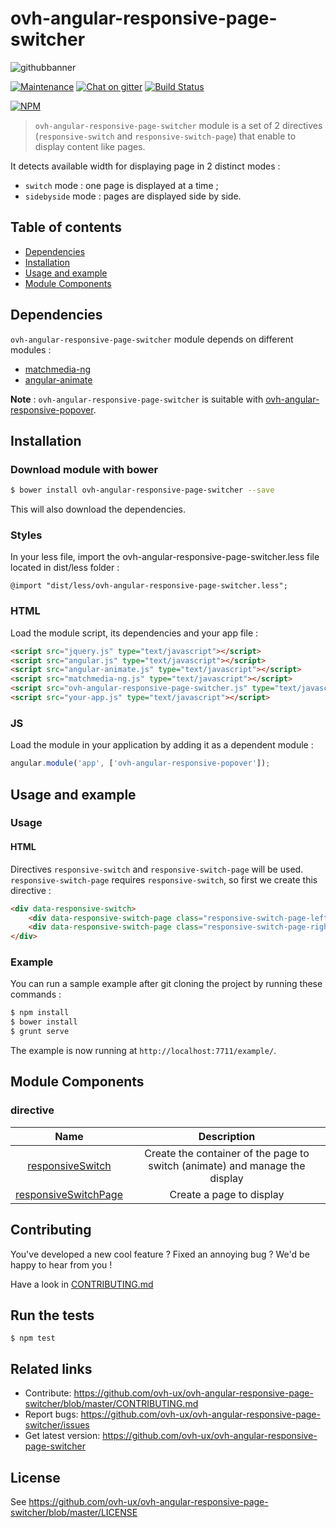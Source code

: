 # ovh-angular-responsive-page-switcher

![githubbanner](https://user-images.githubusercontent.com/3379410/27423240-3f944bc4-5731-11e7-87bb-3ff603aff8a7.png)

[![Maintenance](https://img.shields.io/maintenance/yes/2017.svg)]() [![Chat on gitter](https://img.shields.io/gitter/room/ovh/ux.svg)](https://gitter.im/ovh/ux) [![Build Status](https://travis-ci.org/ovh-ux/ovh-angular-responsive-page-switcher.svg)](https://travis-ci.org/ovh-ux/ovh-angular-responsive-page-switcher)

[![NPM](https://nodei.co/npm/ovh-angular-responsive-page-switcher?downloads=true&downloadRank=true&stars=true)](https://nodei.co/npm/ovh-angular-responsive-page-switcher/)

> `ovh-angular-responsive-page-switcher` module is a set of 2 directives (`responsive-switch` and `responsive-switch-page`) that enable to display content like pages.

It detects available width for displaying page in 2 distinct modes :

* `switch` mode : one page is displayed at a time ;
* `sidebyside` mode : pages are displayed side by side.

## Table of contents
* [Dependencies](#dependencies)
* [Installation](#installation)
* [Usage and example](#usage-and-example)
* [Module Components](#module-components)

## Dependencies

`ovh-angular-responsive-page-switcher` module depends on different modules :

* [matchmedia-ng](https://github.com/AnalogJ/matchmedia-ng)
* [angular-animate](https://docs.angularjs.org/api/ngAnimate)

__Note__ : `ovh-angular-responsive-page-switcher` is suitable with [ovh-angular-responsive-popover](https://github.com/ovh-ux/ovh-angular-responsive-popover).

## Installation

### Download module with bower

```bash
$ bower install ovh-angular-responsive-page-switcher --save
```

This will also download the dependencies.

### Styles

In your less file, import the ovh-angular-responsive-page-switcher.less file located in dist/less folder :

```less
@import "dist/less/ovh-angular-responsive-page-switcher.less";
```

### HTML

Load the module script, its dependencies and your app file :

```html
<script src="jquery.js" type="text/javascript"></script>
<script src="angular.js" type="text/javascript"></script>
<script src="angular-animate.js" type="text/javascript"></script>
<script src="matchmedia-ng.js" type="text/javascript"></script>
<script src="ovh-angular-responsive-page-switcher.js" type="text/javascript"></script>
<script src="your-app.js" type="text/javascript"></script>
```

### JS

Load the module in your application by adding it as a dependent module :

```javascript
angular.module('app', ['ovh-angular-responsive-popover']);
```

## Usage and example

### Usage

#### HTML

Directives `responsive-switch` and `responsive-switch-page` will be used. `responsive-switch-page` requires `responsive-switch`, so first we create this directive :

```html
<div data-responsive-switch>
    <div data-responsive-switch-page class="responsive-switch-page-left"></div>
    <div data-responsive-switch-page class="responsive-switch-page-right"></div>
</div>
```

### Example

You can run a sample example after git cloning the project by running these commands :

```bash
$ npm install
$ bower install
$ grunt serve
```

The example is now running at `http://localhost:7711/example/`.

## Module Components

### directive

| Name | Description |
| :--: | :--: |
| [responsiveSwitch](./src/responsive-switch) | Create the container of the page to switch (animate) and manage the display |
| [responsiveSwitchPage](./src/responsive-switch-page) | Create a page to display |

## Contributing

You've developed a new cool feature ? Fixed an annoying bug ? We'd be happy
to hear from you !

Have a look in [CONTRIBUTING.md](https://github.com/ovh-ux/ovh-angular-responsive-page-switcher/blob/master/CONTRIBUTING.md)

## Run the tests

```
$ npm test
```

## Related links

* Contribute: https://github.com/ovh-ux/ovh-angular-responsive-page-switcher/blob/master/CONTRIBUTING.md
* Report bugs: https://github.com/ovh-ux/ovh-angular-responsive-page-switcher/issues
* Get latest version: https://github.com/ovh-ux/ovh-angular-responsive-page-switcher

## License

See https://github.com/ovh-ux/ovh-angular-responsive-page-switcher/blob/master/LICENSE
